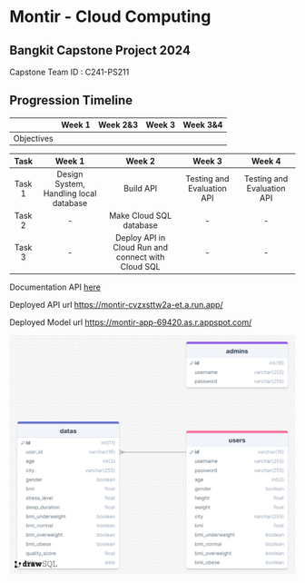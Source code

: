   # Montir - Cloud Computing

## Bangkit Capstone Project 2024
Capstone Team ID : C241-PS211

## Progression Timeline
|            |    Week 1  |  Week 2&3  |    Week 3  |  Week 3&4  |
| ---------- | ---------- | ---------- | ---------- | ---------- |
| Objectives |            |            |            |            |

|  Task  |     Week 1     |       Week 2        |            Week 3          |           Week 4          |
| :----: | :------------: | :-----------------: | :------------------------: |:------------------------: |
| Task 1 | Design System, Handling local database   | Build API      | Testing and Evaluation API  | Testing and Evaluation API  |
| Task 2 | - | Make Cloud SQL database | -             | -             |
| Task 3 |       -         | Deploy API in Cloud Run and connect with Cloud SQL  |     -     | -             |

Documentation API [here](https://documenter.getpostman.com/view/30884670/2sA3Qv9X1A)

Deployed API url https://montir-cvzxsttw2a-et.a.run.app/

Deployed Model url https://montir-app-69420.as.r.appspot.com/

![ERD](https://github.com/EurekaCHWARD/Montir/blob/cc/montir-db-erd.png)
